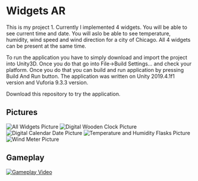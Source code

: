 # Widgets AR

This is my project 1. Currently I implemented 4 widgets. You will be able to see current time and date. 
You will aslo be able to see temperature, humidity, wind speed and wind direction for a city of Chicago. All 4 widgets can be present at the same time.

To run the application you have to simply download and import the project into Unity3D. Once you do that go into File->Build Settings... and check your platform.
Once you do that you can build and run application by pressing Build And Run button. The application was written on Unity 2019.4.1f1 version and Vuforia 9.3.3 version.

Download this repository to try the application.
 
## Pictures

![All Widgets Picture](https://marcinperkowski.com/WidgetsARLocal/p0.png)
![Digital Wooden Clock Picture](https://marcinperkowski.com/WidgetsARLocal/p1.png)
![Digital Calendar Date Picture](https://marcinperkowski.com/WidgetsARLocal/p2.png)
![Temperature and Humidity Flasks Picture](https://marcinperkowski.com/WidgetsARLocal/p3.png)
![Wind Meter Picture](https://marcinperkowski.com/WidgetsARLocal/p4.png)

## Gameplay

[![Gameplay Video](https://img.youtube.com/vi/-TYAlIoI59c/0.jpg)](https://www.youtube.com/watch?v=-TYAlIoI59c)

